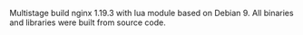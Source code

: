 Multistage build nginx 1.19.3 with lua module based on Debian 9.
All binaries and libraries were built from source code.
